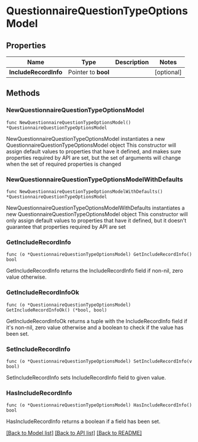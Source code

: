 # QuestionnaireQuestionTypeOptionsModel

## Properties

Name | Type | Description | Notes
------------ | ------------- | ------------- | -------------
**IncludeRecordInfo** | Pointer to **bool** |  | [optional] 

## Methods

### NewQuestionnaireQuestionTypeOptionsModel

`func NewQuestionnaireQuestionTypeOptionsModel() *QuestionnaireQuestionTypeOptionsModel`

NewQuestionnaireQuestionTypeOptionsModel instantiates a new QuestionnaireQuestionTypeOptionsModel object
This constructor will assign default values to properties that have it defined,
and makes sure properties required by API are set, but the set of arguments
will change when the set of required properties is changed

### NewQuestionnaireQuestionTypeOptionsModelWithDefaults

`func NewQuestionnaireQuestionTypeOptionsModelWithDefaults() *QuestionnaireQuestionTypeOptionsModel`

NewQuestionnaireQuestionTypeOptionsModelWithDefaults instantiates a new QuestionnaireQuestionTypeOptionsModel object
This constructor will only assign default values to properties that have it defined,
but it doesn't guarantee that properties required by API are set

### GetIncludeRecordInfo

`func (o *QuestionnaireQuestionTypeOptionsModel) GetIncludeRecordInfo() bool`

GetIncludeRecordInfo returns the IncludeRecordInfo field if non-nil, zero value otherwise.

### GetIncludeRecordInfoOk

`func (o *QuestionnaireQuestionTypeOptionsModel) GetIncludeRecordInfoOk() (*bool, bool)`

GetIncludeRecordInfoOk returns a tuple with the IncludeRecordInfo field if it's non-nil, zero value otherwise
and a boolean to check if the value has been set.

### SetIncludeRecordInfo

`func (o *QuestionnaireQuestionTypeOptionsModel) SetIncludeRecordInfo(v bool)`

SetIncludeRecordInfo sets IncludeRecordInfo field to given value.

### HasIncludeRecordInfo

`func (o *QuestionnaireQuestionTypeOptionsModel) HasIncludeRecordInfo() bool`

HasIncludeRecordInfo returns a boolean if a field has been set.


[[Back to Model list]](../README.md#documentation-for-models) [[Back to API list]](../README.md#documentation-for-api-endpoints) [[Back to README]](../README.md)


